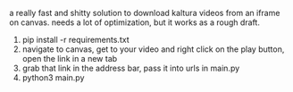 a really fast and shitty solution to download kaltura videos from an iframe on canvas. needs a lot of optimization, but it works as a rough draft.

1. pip install -r requirements.txt
2. navigate to canvas, get to your video and right click on the play button, open the link in a new tab
3. grab that link in the address bar, pass it into urls in main.py
4. python3 main.py